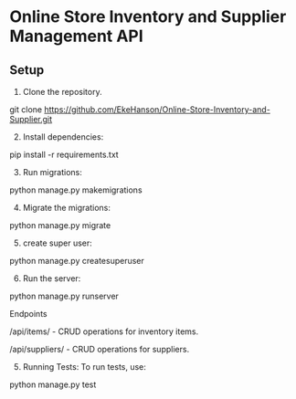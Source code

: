 # Online Store Inventory and Supplier Management API

## Setup

1. Clone the repository.

git clone https://github.com/EkeHanson/Online-Store-Inventory-and-Supplier.git

2. Install dependencies:

pip install -r requirements.txt

3. Run migrations:

python manage.py makemigrations

4. Migrate the  migrations:

python manage.py migrate

5. create super user:

python manage.py createsuperuser


6. Run the server: 

python manage.py runserver

Endpoints

/api/items/ - CRUD operations for inventory items.

/api/suppliers/ - CRUD operations for suppliers.


5. Running Tests: To run tests, use:

python manage.py test